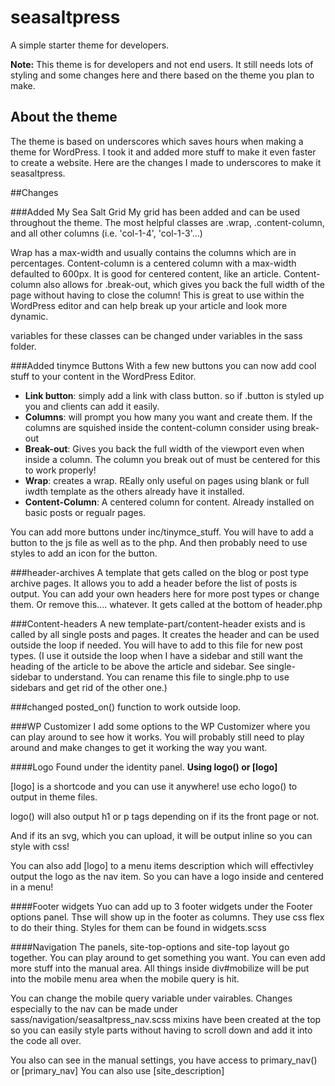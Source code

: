 # seasaltpress
A simple starter theme for developers.

**Note:** This theme is for developers and not end users. It still needs lots of styling and some changes here and there based on the theme you plan to make.

## About the theme

The theme is based on underscores which saves hours when making a theme for WordPress. 
I took it and added more stuff to make it even faster to create a website.
Here are the changes I made to underscores to make it seasaltpress.

##Changes

###Added My Sea Salt Grid
My grid has been added and can be used throughout the theme. 
The most helpful classes are .wrap, .content-column, and all other columns (i.e. 'col-1-4', 'col-1-3'...)

Wrap has a max-width and usually contains the columns which are in percentages.
Content-column is a centered column with a max-width defaulted to 600px. It is good for centered content, like an article.
Content-column also allows for .break-out, which gives you back the full width of the page without having to close the column!
This is great to use within the WordPress editor and can help break up your article and look more dynamic.

variables for these classes can be changed under variables in the sass folder.

###Added tinymce Buttons
With a few new buttons you can now add cool stuff to your content in the WordPress Editor.
- **Link button**: simply add a link with class button. so if .button is styled up you and clients can add it easily.
- **Columns**: will prompt you how many you want and create them. If the columns are squished inside the content-column consider using break-out
- **Break-out**: Gives you back the full width of the viewport even when inside a column. The column you break out of must be centered for this to work properly!
- **Wrap**: creates a wrap. REally only useful on pages using blank or full iwdth template as the others already have it installed.
- **Content-Column**: A centered column for content. Already installed on basic posts or regualr pages.

You can add more buttons under inc/tinymce_stuff. You will have to add a button to the js file as well as to the php. And then probably need to use styles to add an icon for the button.

###header-archives
A template that gets called on the blog or post type archive pages.
It allows you to add a header before the list of posts is output.
You can add your own headers here for more post types or change them. Or remove this.... whatever. It gets called at the bottom of header.php

###Content-headers
A new template-part/content-header exists and is called by all single posts and pages.
It creates the header and can be used outside the loop if needed. 
You will have to add to this file for new post types.
(I use it outside the loop when I have a sidebar and still want the heading of the article to be above the article and sidebar. See single-sidebar to understand. You can rename this file to single.php to use sidebars and get rid of the other one.)

###changed posted_on() function to work outside loop.

###WP Customizer
I add some options to the WP Customizer where you can play around to see how it works.
You will probably still need to play around and make changes to get it working the way you want.

####Logo
Found under the identity panel. 
**Using logo() or [logo]**

[logo] is a shortcode and you can use it anywhere! 
use echo logo() to output in theme files.

logo() will also output h1 or p tags depending on if its the front page or not.

And if its an svg, which you can upload, it will be output inline so you can style with css!

You can also add [logo] to a menu items description which will effectivley output the logo as the nav item. So you can have a logo inside and centered in a menu!


####Footer widgets
Yuo can add up to 3 footer widgets under the Footer options panel.
Thse will show up in the footer as columns. They use css flex to do their thing. Styles for them can be found in widgets.scss

####Navigation
The panels, site-top-options and site-top layout go together.
You can play around to get something you want. You can even add more stuff into the manual area.
All things inside div#mobilize will be put into the mobile menu area when the mobile query is hit.

You can change the mobile query variable under vairables.
Changes especially to the nav can be made under sass/navigation/seasaltpress_nav.scss
mixins have been created at the top so you can easily style parts without having to scroll down and add it into the code all over.

You also can see in the manual settings, you have access to primary_nav() or [primary_nav]
You can also use [site_description]



